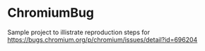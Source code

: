 # ChromiumBug
Sample project to illistrate reproduction steps for https://bugs.chromium.org/p/chromium/issues/detail?id=696204
